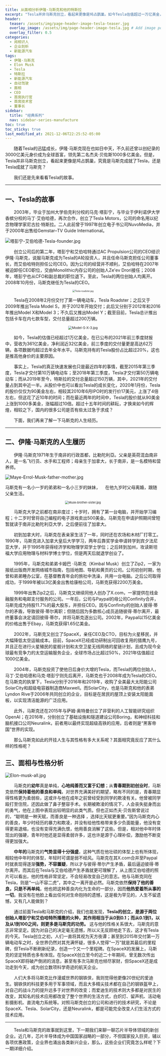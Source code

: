 ```yaml
---
title: 从面相分析伊隆·马斯克和他的特斯拉
excerpt: "Tesla并非马斯克创立，看起来更像是鸠占鹊巢。如今Tesla估值超过一万亿美金，马斯克也曾创纪录的成为3000亿美金身价的全球首富，究竟是马斯克成就了Tesla，还是Tesla成就了马斯克？"
header:
  teaser: /assets/img/page-header-image-tesla-teaser.jpg
  overlay_image: /assets/img/page-header-image-tesla.jpg # Add image post (optional)
  overlay_filter: 0.5
categories:
  - 阅相识人
  - 企业剖析
  - 新能源汽车
tags: 
  - 伊隆·马斯克
  - Elon Musk
  - Tesla
  - 特斯拉
  - 新能源汽车
  - 自动驾驶
  - 面相
  - CEO
  - 首席执行官
  - 首席技术官
  - 董事长
sidebar:
  title: "经典系列"
  nav: sidebar-series-manufacture
toc: true
toc_sticky: true
last_modified_at: 2021-12-06T22:25:52-05:00
---
```


&emsp;&emsp;随着Tesla的迅猛成长，伊隆·马斯克现在也如日中天，不久前还曾以创纪录的3000亿美元身价成为全球首富，领先第二名杰夫·贝佐斯1000多亿美金。但是，Tesla并非马斯克创立，看起来更像是鸠占鹊巢，究竟是马斯克成就了Tesla，还是Tesla成就了马斯克？

&emsp;&emsp;我们还是先来看看Tesla的故事。

---

## 一、Tesla的故事

&emsp;&emsp;2003年，毕业于加州大学伯克利分校的马克·塔彭宁，与毕业于伊利诺伊大学香槟分校的马丁·艾伯哈德，再次合作，创立了Tesla Motors，公司的命名用以纪念物理学家尼古拉·特斯拉。二人此前曾于1997年创立电子书公司NuvoMedia，并于2000年出售给Gemstar–TV Guide International。

<img src="https://cdn.jsdelivr.net/gh/kewtgh/PicSunflowers@main/2021/12/05-16-33-18-%E5%A1%94%E5%BD%AD%E5%AE%81-%E8%89%BE%E4%BC%AF%E5%93%88%E5%BE%B7-Tesla-founder.jpg" alt="塔彭宁-艾伯哈德-Tesla-founder.jpg"  />

&emsp;&emsp;创立公司后的第二年，塔彭宁和艾伯哈特通过AC Propulsion公司的CEO结识伊隆·马斯克，说服马斯克成为Tesla的A轮投资人，并且任命马斯克担任公司董事长，而艾伯哈特则担任公司CEO。因为公司的经营并不顺利，艾伯哈特在2007年被迫卸任CEO职位，交由Monolithic内存公司的创始人Ze'ev Drori接任；2008年，塔彭宁也从CFO和副总裁的职位退下。至此，Tesla的两位创始人均离开。2008年10月份，马斯克继任为Tesla的CEO。

<div align=center><img src="https://cdn.jsdelivr.net/gh/kewtgh/PicSunflowers@main/2021/12/05-16-38-00-Tesla-roadster.jpg" alt="Tesla-roadster.jpg" style="zoom: 50%;" /></div>

&emsp;&emsp;Tesla在2008年2月份交付了第一辆电动车，Tesla Roadster；之后又于2009年推出Tesla Model S，并于2012年开始交付；此后又分别于2012年和2016年推出Model X和Model 3；不久后又推出Model Y；截至目前，Tesla总计推出包括卡车在内七款车型，交付总量超过200万辆。

<div align=center><img src="https://cdn.jsdelivr.net/gh/kewtgh/PicSunflowers@main/img/2022/Model-S-X-3.jpg" alt="Model-S-X-3.jpg" style="zoom:75%;" /></div>

&emsp;&emsp;如今，Tesla的估值已经超过1万亿美金，在已公布的2021年前三季度财报中，营收为361亿美金，净利润近32亿美金，前三季度的交付量更是高达62万辆，各项数据均超过去年全年水平。马斯克持有的Tesla股份占比超过20%，这也是推高他身价的主要原因。

&emsp;&emsp;事实上，Tesla的真正快速发展也只是最近四年的事情，截至2015年第三季度，Tesla才交付第10万辆电动车；至2018年第三季度，Tesla才交付第50万辆电动车；而从2019年至今，特斯拉的交付总量超过150万辆，其中，2021年的交付量占到其中近一半。从股价中也可以看出Tesla的成长变化，2020年1月份，Tesla的股价仅仅为90美金左右，相较其2010年6月IPO时的发行价17美元，上涨了4倍左右，但这花了近10年的时间；而在最近两年的时间中，Tesla的股价就从90美金上涨到1000多美金，涨幅超过10倍。超过十五年时间的耕耘，才换来如今的辉煌，相较之下，国内的很多公司是否有些太过急于求成？

&emsp;&emsp;下面，我们再来了解一下马斯克的人生经历。

---

## 二、伊隆·马斯克的人生履历

&emsp;&emsp;伊隆·马斯克1971年生于南非的行政首都，比勒陀利亞。父亲是英荷混血南非人，是一名飞行员、水手和工程师；母亲生于加拿大，长于南非，是一名模特和营养师。

<img src="https://cdn.jsdelivr.net/gh/kewtgh/PicSunflowers@main/2021/12/05-16-38-49-Maye-Errol-Musk-father-mother.jpg" alt="Maye-Errol-Musk-father-mother.jpg"  />

马斯克有一名小一岁的弟弟和一名小三岁的妹妹，    在他九岁时父母离婚，跟随父亲生活。

<div align=center><img src="https://cdn.jsdelivr.net/gh/kewtgh/PicSunflowers@main/2021/12/05-16-38-59-Musk-brother-sister.jpg" alt="Musk-brother-sister.jpg" style="zoom:67%;" /></div>

&emsp;&emsp;马斯克大学之前都在南非度过；十岁时，拥有了第一台电脑，并开始学习编程；十二岁时曾将自己编程的电子游戏卖出500美金。马斯克在申请护照期间曾短暂就读于南非比勒陀利亞大学，之后便前往了加拿大。

&emsp;&emsp;初到加拿大时，马斯克在表亲家生活了一年，同时还在农场和木材厂打零工。1990年，马斯克进入加拿大皇后大学学习，两年后靠奖学金申请转学到宾夕法尼亚大学，并于1995年获得经济学和物理学双学士学位；之后转到加州，攻读斯坦福大学应用物理与材料学博士学位，但是两天后就退学创业了。

&emsp;&emsp;1995年，马斯克和弟弟卡姆巴 ·马斯克（Kimbal Musk）创立了Zip2，一家为报纸出版商开发网络城市指南，包括地图、导航和黄页的公司。公司初创时期，他曾和弟弟睡办公室，在基督教青年会的旅社中洗澡，共用一台电脑。之后公司取得成功，于1999年被以3亿美金出售给康柏公司，马斯克获得2200万美金。

&emsp;&emsp;1999年出售Zip2之后，马斯克又继续同他人创办了X.com，一家提供在线金融服务和电邮支付服务的公司。一年后，公司与Paypal的母公司Confinity合并，马斯克成为持股11.7%的最大股东，并担任CEO。因与Confinity的创始人彼得·蒂尔的矛盾，导致彼得·蒂尔离职；但随后因为多数核心成员追随彼得·蒂尔离开，最终董事会决定请回彼得·蒂尔，并将马斯克逐出公司。2002年，Paypal以15亿美金的价格出售于Ebay，马斯克获得1.65亿美金。

&emsp;&emsp;2002年，马斯克又创立了SpaceX，亲任CEO及CTO，目标为火星移民，并大幅降低太空运输成本。目前，SpaceX已经成功研制出可回收复用的猎鹰九号，并且正在进行火星殖民的星舰计划和太空卫星无线网络的星链计划，且成为现今全球最有竞争力的太空运输服务企业，全球市场占比超过50%，2021年估值超过1000亿美金。

&emsp;&emsp;2004年，马斯克投资了使他日后身价大增的Tesla，而Tesla的两位创始人，马丁·艾伯哈德和马克·塔彭宁则先后离开，马斯克也于2008年成为Tesla的CEO。在马斯克的执掌下，Tesla分别于2016年和2019年，收购了全美最大太阳能公司SolarCity和超级电容器制造商Maxwell。而SolarCity，也是马斯克和他的表弟Lyndon Rive于2006年共同创立的企业，目标是在居民的屋顶上安装太阳能面板，以实现清洁能源的广泛应用。

&emsp;&emsp;此外，马斯克还在2015年与萨姆·奥特曼创立了非营利的人工智能研究组织OpenAI；在2016年，分别创立了基础设施和隧道建设公司Boring，和神经科技和脑机接口公司Neuralink，前者用以最终实现超级高铁的应用，后者则是“黑客帝国”世界的实现。

&emsp;&emsp;那么马斯克如此的开挂人生与其性格有多大关系呢？其面相究竟反应了其什么样的性格呢？

## 三、面相与性格分析

<img src="https://cdn.jsdelivr.net/gh/kewtgh/PicSunflowers@main/2021/12/05-16-39-23-Elon-musk-all.jpg" alt="Elon-musk-all.jpg"  />

&emsp;&emsp;马斯克的**幼年**真是单纯，**心地纯善而又富于幻想**；从**青春期到初创业时**，马斯克依然**保持着他的善良和单纯**，对世界充满美好的期望，略有不同的是，青春期显得性格更为柔弱些，这或许与他在成年之前曾经受到同学的欺凌有关。他曾被同学殴打至住院，还因此做了鼻子整容手术。长期被欺凌的情况下，人会丧失挺身而出的勇气，他在上图中表现出较明显的此类气质。但也正如杰夫·贝佐斯曾说过的，“聪明是一种天赋，而善良是一种选择 ，选择比天赋更重要。”因为马斯克内心的善良，年少时经历的暴力和欺凌，并没有给他性格带来多少负面能量，他没有变得更易退缩，也没有变得充满仇恨，他用善良消解了这些。但是，相对他中年时体现出的强硬，青年时他还是显得柔弱许多，这也许是源于心理补偿，激励他不断变得更加强大。

&emsp;&emsp;**中年的**马斯克的**气势显得十分强盛**，这种气质在他壮硕的体型上也有所体现，相较他中年时的体型，年轻时可谓是弱不经风。马斯克在其X.com合并至Paypal时就表现得逐渐**强势，不容置疑**，所以才与彼得·蒂尔产生矛盾，最后逼迫彼得·蒂尔离开。而其后在Tesla与艾伯哈德产生矛盾就更可理解了，从上图艾伯哈德的照片可以看出，他的性格非常坚定，不会轻易改变自己的意志。他与马斯克同在Tesla，则是“一山不容二虎”，其中之一离开是必然。马斯克依然**保持了他的善良，只是不再单纯**，他也把这种善良内化为生命的一部分，因而**他热爱着所从事的一切**。我没有在他脸上看出任何对生命抱持的遗憾，这是极为罕见的，人生不留遗憾，又有几人能做到？

&emsp;&emsp;通过前面Tesla和马斯克的介绍，我们也能发现，**Tesla的创立，是源于两位创始人塔彭宁和艾伯哈特所播撒的火种，其作用相当于从0到0.1；而从0.1到1，以及从1到100之间，则更多是马斯克的功劳。** 这与他的性格关系很大，马斯克的意志非常坚定。因为对自己的决定毫无遗憾，所以义无反顾地走下去，这才有Tesla的今天。Tesla创立之初，人们一直将其视为天方夜谭；甚至到2015年交付第一万辆电动车之时，全世界仍然对其充满怀疑，很多人觉得“一万”就是其最后的里程碑，但Tesla不断刷新纪录，创造一个又一个里程碑。在SpaceX的发展上，马斯克的坚定特质也多有体现。在SpaceX创立至今的近二十年期间，曾无数次传出SpaceX即将破产倒闭的消息，甚至有多次马斯克也倾尽家财，但SpaceX还是成功走到今天，成为创立数项科学奇迹的航天企业。

&emsp;&emsp;人们大多将马斯克比作漫威世界的钢铁侠，我则觉得他更像20世纪的爱迪生。钢铁侠的科技更多用于军事领域，而且大多精尖技术都在自己的钢铁盔甲上，对自己的战斗力的提升远多于对世界的改变；而爱迪生的技术则大多都是对民生的改变，其知名的技术应用都改变了整个世界的生活方式，白炽灯、留声机、活动电影摄影机、直流电力系统等。对照马斯克创立的公司和进行的技术研究，不论是SpaceX、Tesla、SolarCity，还是Neuralink，都是可能完全改变人们生活方式的技术应用。

---

&emsp;&emsp;Tesla和马斯克的故事就到这里，下一期我们来聊一聊芯片半导体领域的新创企业。近几年，芯片半导体成为中国国家战略的一部分，不但国家投入巨资，辅以各项优惠政策，企业界也涌出各类新兴企业，那么，这些企业们究竟怎么样呢？下一期详细介绍。
